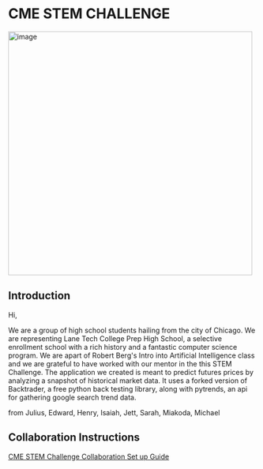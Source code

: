<h1> CME STEM CHALLENGE </h1>
<img width="494" alt="image" src="https://user-images.githubusercontent.com/69230048/156891664-5ca82dd9-a8b3-4478-8967-ebbbea6b7aa1.png">
<h2> Introduction</h2>
Hi, 

We are a group of high school students hailing from the city of Chicago. We are representing Lane Tech College Prep High School, a selective enrollment school with a rich history and a fantastic computer science program. We are apart of Robert Berg's Intro into Artificial Intelligence class and we are grateful to have worked with our mentor in the this STEM Challenge. The application we created is meant to predict futures prices by analyzing a snapshot of historical market data. It uses a forked version of Backtrader, a free python back testing library, along with pytrends, an api for gathering google search trend data. 

from Julius, Edward, Henry, Isaiah, Jett, Sarah, Miakoda, Michael

<h2> Collaboration Instructions </h2>
<a href="https://docs.google.com/document/d/1Z5aOgrz6govOdr-6FP3YVO_AdIh960dYX1rqxPL0EbY/edit?usp=sharing">CME STEM Challenge Collaboration Set up Guide</a>

